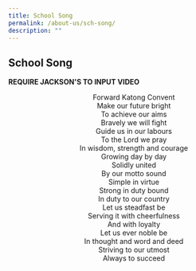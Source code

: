 ```yaml
---
title: School Song
permalink: /about-us/sch-song/
description: ""
---
```

## School Song

**REQUIRE JACKSON'S TO INPUT VIDEO**

<p align="center">
Forward Katong Convent<br>
Make our future bright<br>
To achieve our aims<br>
Bravely we will fight<br>
Guide us in our labours<br>
To the Lord we pray<br>
In wisdom, strength and courage<br>
Growing day by day<br>
Solidly united<br>
By our motto sound<br>
Simple in virtue<br>
Strong in duty bound<br>
In duty to our country<br>
Let us steadfast be<br>
Serving it with cheerfulness<br>
And with loyalty<br>
Let us ever noble be<br>
In thought and word and deed<br>
Striving to our utmost<br>
Always to succeed
</p>